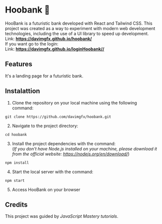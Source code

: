 # Hoobank 🤖
HooBank is a futuristic bank developed with React and Tailwind CSS. This project was created as a way to experiment with modern web development technologies, including the use of a UI library to speed up development. <br>
Link: **https://davimgfx.github.io/hoobank/** <br>
If you want go to the login: <br>
Link:  **https://davimgfx.github.io/loginHoobank//**
## Features
It's a landing page for a futuristic bank.

## Instalattion

1. Clone the repository on your local machine using the following command:
```
git clone https://github.com/davimgfx/hoobank.git
```

2. Navigate to the project directory:
```
cd hoobank
```

3. Install the project dependencies with the command: <br>
(*If you don't have Node.js installed on your machine, please download it from the official website: https://nodejs.org/en/download/*)
```
npm install
```

4. Start the local server with the command:
```
npm start
```

5. Access HooBank on your browser

## Credits
This project was guided by *JavaScript Mastery tutorials*.
